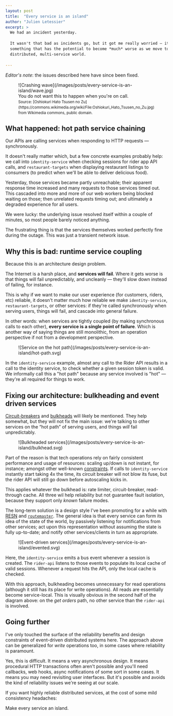 ```yaml
---
layout: post
title:  "Every service is an island"
author: "Julien Letessier"
excerpt: >
  We had an incident yesterday.

  It wasn't that bad as incidents go, but it got me really worried — it's
  something that has the potential to become *much* worse as we move towards a
  distributed, multi-service world.

---
```


_Editor's note_: the issues described here have since been fixed.

<figure>
![Crashing wave](/images/posts/every-service-is-an-island/wave.jpg)
<figcaption>
You do not want this to happen when you're on call.
<br/><small>
Source: [Oshiokuri Hato Tsusen no Zu](https://commons.wikimedia.org/wiki/File:Oshiokuri_Hato_Tsusen_no_Zu.jpg) from Wikimedia commons, public domain.
</small>
</figcaption>
</figure>



## What happened: hot path service chaining

Our APIs are calling services when responding to HTTP requests — synchronously.

It doesn't really matter which, but a few concrete examples probably help: we
call into `identity-service` when checking sessions for rider app API calls, and
`restaurant-targets` when displaying restaurant listings to consumers (to
predict when we'll be able to deliver delicious food).

Yesterday, those services became partly unreachable; their apparent response
time increased and many requests to those services timed out. This cascaded into
more and more of our web workers being blocked waiting on those; then unrelated
requests timing out; and ultimately a degraded experience for all users.

We were lucky: the underlying issue resolved itself within a couple of minutes,
so most people barely noticed anything.

The frustrating thing is that the services themselves worked perfectly fine
during the outage. This was just a transient network issue.


## Why this is bad: runtime service coupling

Because this is an architecture design problem.

The Internet is a harsh place, and **services will fail**. Where it gets worse
is that things will fail unpredictably, and uncleanly — they'll slow down
instead of failing, for instance.

This is why if we want to make our user experience (for customers, riders, etc)
reliable, it doesn't matter much how reliable we make `identity-service`,
`restaurant-targets`, or other services: if they're called synchronously when
serving users, things will fail, and cascade into general failure.

In other words: when services are tightly coupled (by making synchronous calls
to each other), **every service is a single point of failure**. Which is another
way of saying things are still monolithic, from an operation perspective if not
from a development perspective.

<figure>
![Service on the hot path](/images/posts/every-service-is-an-island/hot-path.svg)
</figure>

In the `identity-service` example, almost any call to the Rider API results in
a call to the identity service, to check whether a given session token is valid.
We informally call this a "hot path" because any service involved is "hot" —
they're all required for things to work.



## Fixing our architecture: bulkheading and event driven services

[Circuit-breakers](https://martinfowler.com/bliki/CircuitBreaker.html) and
[bulkheads](http://stackoverflow.com/a/30685644/161487) will likely be
mentioned. They help somewhat, but they will not fix the main issue: we're
talking to other services on the “hot
path” of serving users, and things *will* fail unpredictably.

<figure>
![Bulkheaded services](/images/posts/every-service-is-an-island/bulkhead.svg)
</figure>

Part of the reason is that tech operations rely on fairly consistent performance
and usage of resources: scaling up/down is not instant, for instance; amongst
other well-known
[constraints](https://en.wikipedia.org/wiki/Fallacies_of_distributed_computing).
If calls to `identity-service` instantly start taking 4x the time, its circuit
breaker will not blow its fuse, but the rider API will still go down before
autoscaling kicks in.

This applies whatever the bulkhead is: rate limiter, circuit-breaker,
read-through cache. All three wil help reliability but not guarantee fault
isolation, because they support only _known_ failure modes.


The long-term solution is a design style I've been promoting for a while with
[RESN](http://dec0de.me/2014/09/resn-routemaster) and
[`routemaster`](https://github.com/deliveroo/routemaster). The general idea is
that every service can form its idea of the state of the world, by passively
listening for notifications from other services; act upon this representation
without assuming the state is fully up-to-date; and notify other
services/clients in turn as appropriate.

<figure>
![Event-driven services](/images/posts/every-service-is-an-island/evented.svg)
</figure>

Here, the `identity-service` emits a bus event whenever a session is created.
The `rider-api` listens to those events to populate its local cache of valid
sessions. Whenever a request hits the API, only the local cache is checked.

With this approach, bulkheading becomes unnecessary for read operations
(although it still has its place for write operations). All reads are
essentially become service-local. This is visually obvious in the second half of
the diagram above: on the _get orders_ path, no other service than the
`rider-api` is involved.

## Going further

I've only touched the surface of the reliability benefits and design constraints
of event-driven distributed systems here. The approach above can be generalized
for _write_ operations too, in some cases where reliability is paramount.

Yes, this is difficult. It means a very asynchronous design. It means procedural
HTTP transactions often aren't possible and you'll need callbacks, web hooks,
async notifications of some sort in some cases. It means you may need revisiting
user interfaces.  But it's possible and avoids the kind of reliability issues
we're seeing at our scale.

If you want highly reliable distributed services, at the cost of some mild
consistency headaches:

Make every service an island.



